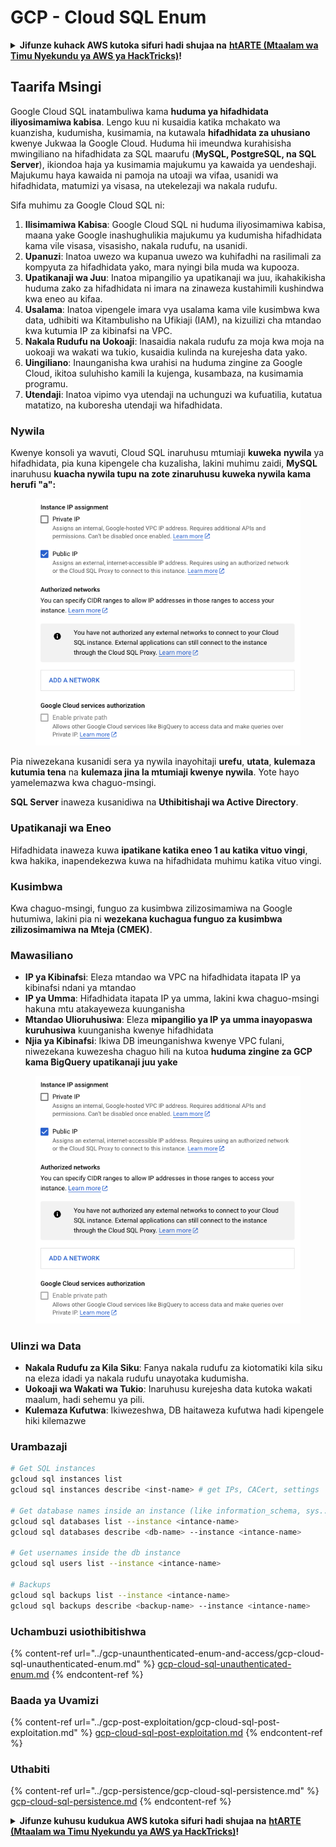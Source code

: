 # GCP - Cloud SQL Enum

<details>

<summary><strong>Jifunze kuhack AWS kutoka sifuri hadi shujaa na</strong> <a href="https://training.hacktricks.xyz/courses/arte"><strong>htARTE (Mtaalam wa Timu Nyekundu ya AWS ya HackTricks)</strong></a><strong>!</strong></summary>

Njia nyingine za kusaidia HackTricks:

* Ikiwa unataka kuona **kampuni yako ikitangazwa kwenye HackTricks** au **kupakua HackTricks kwa PDF** Angalia [**MIPANGO YA USAJILI**](https://github.com/sponsors/carlospolop)!
* Pata [**bidhaa rasmi za PEASS & HackTricks**](https://peass.creator-spring.com)
* Gundua [**Familia ya PEASS**](https://opensea.io/collection/the-peass-family), mkusanyiko wetu wa [**NFTs**](https://opensea.io/collection/the-peass-family) ya kipekee
* **Jiunge na** 💬 [**Kikundi cha Discord**](https://discord.gg/hRep4RUj7f) au kikundi cha [**telegram**](https://t.me/peass) au **nifuata** kwenye **Twitter** 🐦 [**@carlospolopm**](https://twitter.com/carlospolopm)**.**
* **Shiriki mbinu zako za kuhack kwa kuwasilisha PRs kwa** [**HackTricks**](https://github.com/carlospolop/hacktricks) na [**HackTricks Cloud**](https://github.com/carlospolop/hacktricks-cloud)
*
*
* &#x20;repos za github.

</details>

## Taarifa Msingi

Google Cloud SQL inatambuliwa kama **huduma ya hifadhidata iliyosimamiwa kabisa**. Lengo kuu ni kusaidia katika mchakato wa kuanzisha, kudumisha, kusimamia, na kutawala **hifadhidata za uhusiano** kwenye Jukwaa la Google Cloud. Huduma hii imeundwa kurahisisha mwingiliano na hifadhidata za SQL maarufu (**MySQL, PostgreSQL, na SQL Server**), ikiondoa haja ya kusimamia majukumu ya kawaida ya uendeshaji. Majukumu haya kawaida ni pamoja na utoaji wa vifaa, usanidi wa hifadhidata, matumizi ya visasa, na utekelezaji wa nakala rudufu.

Sifa muhimu za Google Cloud SQL ni:

1. **Ilisimamiwa Kabisa**: Google Cloud SQL ni huduma iliyosimamiwa kabisa, maana yake Google inashughulikia majukumu ya kudumisha hifadhidata kama vile visasa, visasisho, nakala rudufu, na usanidi.
2. **Upanuzi**: Inatoa uwezo wa kupanua uwezo wa kuhifadhi na rasilimali za kompyuta za hifadhidata yako, mara nyingi bila muda wa kupooza.
3. **Upatikanaji wa Juu**: Inatoa mipangilio ya upatikanaji wa juu, ikahakikisha huduma zako za hifadhidata ni imara na zinaweza kustahimili kushindwa kwa eneo au kifaa.
4. **Usalama**: Inatoa vipengele imara vya usalama kama vile kusimbwa kwa data, udhibiti wa Kitambulisho na Ufikiaji (IAM), na kizuilizi cha mtandao kwa kutumia IP za kibinafsi na VPC.
5. **Nakala Rudufu na Uokoaji**: Inasaidia nakala rudufu za moja kwa moja na uokoaji wa wakati wa tukio, kusaidia kulinda na kurejesha data yako.
6. **Uingiliano**: Inaunganisha kwa urahisi na huduma zingine za Google Cloud, ikitoa suluhisho kamili la kujenga, kusambaza, na kusimamia programu.
7. **Utendaji**: Inatoa vipimo vya utendaji na uchunguzi wa kufuatilia, kutatua matatizo, na kuboresha utendaji wa hifadhidata.

### Nywila

Kwenye konsoli ya wavuti, Cloud SQL inaruhusu mtumiaji **kuweka** **nywila** ya hifadhidata, pia kuna kipengele cha kuzalisha, lakini muhimu zaidi, **MySQL** inaruhusu **kuacha nywila tupu na zote zinaruhusu kuweka nywila kama herufi "a":**

<figure><img src="../../../.gitbook/assets/image (1) (1) (1) (1) (1) (1) (1) (1).png" alt=""><figcaption></figcaption></figure>

Pia niwezekana kusanidi sera ya nywila inayohitaji **urefu**, **utata**, **kulemaza kutumia tena** na **kulemaza jina la mtumiaji kwenye nywila**. Yote hayo yamelemazwa kwa chaguo-msingi.

**SQL Server** inaweza kusanidiwa na **Uthibitishaji wa Active Directory**.

### Upatikanaji wa Eneo

Hifadhidata inaweza kuwa **ipatikane katika eneo 1 au katika vituo vingi**, kwa hakika, inapendekezwa kuwa na hifadhidata muhimu katika vituo vingi.

### Kusimbwa

Kwa chaguo-msingi, funguo za kusimbwa zilizosimamiwa na Google hutumiwa, lakini pia ni **wezekana kuchagua funguo za kusimbwa zilizosimamiwa na Mteja (CMEK)**.

### Mawasiliano

* **IP ya Kibinafsi**: Eleza mtandao wa VPC na hifadhidata itapata IP ya kibinafsi ndani ya mtandao
* **IP ya Umma**: Hifadhidata itapata IP ya umma, lakini kwa chaguo-msingi hakuna mtu atakayeweza kuunganisha
* **Mtandao Ulioruhusiwa**: Eleza **mipangilio ya IP ya umma inayopaswa kuruhusiwa** kuunganisha kwenye hifadhidata
* **Njia ya Kibinafsi**: Ikiwa DB imeunganishwa kwenye VPC fulani, niwezekana kuwezesha chaguo hili na kutoa **huduma zingine za GCP kama BigQuery upatikanaji juu yake**

<figure><img src="../../../.gitbook/assets/image (1) (1) (1) (1) (1) (1) (1) (1).png" alt=""><figcaption></figcaption></figure>

### Ulinzi wa Data

* **Nakala Rudufu za Kila Siku**: Fanya nakala rudufu za kiotomatiki kila siku na eleza idadi ya nakala rudufu unayotaka kudumisha.
* **Uokoaji wa Wakati wa Tukio**: Inaruhusu kurejesha data kutoka wakati maalum, hadi sehemu ya pili.
* **Kulemaza Kufutwa**: Ikiwezeshwa, DB haitaweza kufutwa hadi kipengele hiki kilemazwe

### Urambazaji
```bash
# Get SQL instances
gcloud sql instances list
gcloud sql instances describe <inst-name> # get IPs, CACert, settings

# Get database names inside an instance (like information_schema, sys...)
gcloud sql databases list --instance <intance-name>
gcloud sql databases describe <db-name> --instance <intance-name>

# Get usernames inside the db instance
gcloud sql users list --instance <intance-name>

# Backups
gcloud sql backups list --instance <intance-name>
gcloud sql backups describe <backup-name> --instance <intance-name>
```
### Uchambuzi usiothibitishwa

{% content-ref url="../gcp-unaunthenticated-enum-and-access/gcp-cloud-sql-unauthenticated-enum.md" %}
[gcp-cloud-sql-unauthenticated-enum.md](../gcp-unaunthenticated-enum-and-access/gcp-cloud-sql-unauthenticated-enum.md)
{% endcontent-ref %}

### Baada ya Uvamizi

{% content-ref url="../gcp-post-exploitation/gcp-cloud-sql-post-exploitation.md" %}
[gcp-cloud-sql-post-exploitation.md](../gcp-post-exploitation/gcp-cloud-sql-post-exploitation.md)
{% endcontent-ref %}

### Uthabiti

{% content-ref url="../gcp-persistence/gcp-cloud-sql-persistence.md" %}
[gcp-cloud-sql-persistence.md](../gcp-persistence/gcp-cloud-sql-persistence.md)
{% endcontent-ref %}

<details>

<summary><strong>Jifunze kuhusu kudukua AWS kutoka sifuri hadi shujaa na</strong> <a href="https://training.hacktricks.xyz/courses/arte"><strong>htARTE (Mtaalam wa Timu Nyekundu ya AWS ya HackTricks)</strong></a><strong>!</strong></summary>

Njia nyingine za kusaidia HackTricks:

* Ikiwa unataka kuona **kampuni yako ikitangazwa kwenye HackTricks** au **kupakua HackTricks kwa PDF** Angalia [**MIPANGO YA KUJIUNGA**](https://github.com/sponsors/carlospolop)!
* Pata [**bidhaa rasmi za PEASS & HackTricks**](https://peass.creator-spring.com)
* Gundua [**Familia ya PEASS**](https://opensea.io/collection/the-peass-family), mkusanyiko wetu wa [**NFTs**](https://opensea.io/collection/the-peass-family) ya kipekee
* **Jiunge na** 💬 [**Kikundi cha Discord**](https://discord.gg/hRep4RUj7f) au kikundi cha [**telegram**](https://t.me/peass) au **fuata** kwenye **Twitter** 🐦 [**@carlospolopm**](https://twitter.com/carlospolopm)**.**
* **Shiriki mbinu zako za kudukua kwa kuwasilisha PRs kwa** [**HackTricks**](https://github.com/carlospolop/hacktricks) na [**HackTricks Cloud**](https://github.com/carlospolop/hacktricks-cloud) repos za github.

</details>
